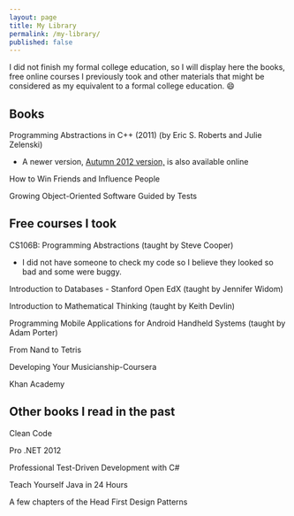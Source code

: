 ```yaml
---
layout: page
title: My Library
permalink: /my-library/
published: false
---
```


I did not finish my formal college education, so I will display here the books, free online courses I previously took and other materials that might be considered as my equivalent to a formal college education. :smile:


## Books

Programming Abstractions in C++ (2011) (by Eric S. Roberts and Julie Zelenski)

 - A newer version, [Autumn 2012 version,](http://www-cs-faculty.stanford.edu/~eroberts/CS106BX-Reader.pdf) is also available online

How to Win Friends and Influence People

Growing Object-Oriented Software Guided by Tests




## Free courses I took

CS106B: Programming Abstractions (taught by Steve Cooper)

 - I did not have someone to check my code so I believe they looked so bad and some were buggy.


Introduction to Databases - Stanford Open EdX (taught by Jennifer Widom)

Introduction to Mathematical Thinking (taught by Keith Devlin)

Programming Mobile Applications for Android Handheld Systems (taught by Adam Porter)

From Nand to Tetris

Developing Your Musicianship-Coursera

Khan Academy

## Other books I read in the past

Clean Code

Pro .NET 2012

Professional Test-Driven Development with C#

Teach Yourself Java in 24 Hours

A few chapters of the Head First Design Patterns
